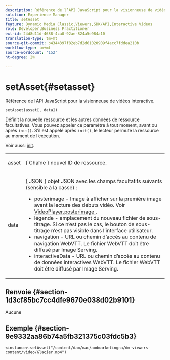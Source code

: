 ```yaml
---
description: Référence de l’API JavaScript pour la visionneuse de vidéos interactive.
solution: Experience Manager
title: setAsset
feature: Dynamic Media Classic,Viewers,SDK/API,Interactive Videos
role: Developer,Business Practitioner
exl-id: 24d8d11d-4688-4ca0-92ae-824a5e984a10
translation-type: tm+mt
source-git-commit: b4344397f82eb7d2d61020909f4acc7fddea210b
workflow-type: tm+mt
source-wordcount: '152'
ht-degree: 2%

---
```


# setAsset{#setasset}

Référence de l’API JavaScript pour la visionneuse de vidéos interactive.

`setAsset(asset[, data])`

Définit la nouvelle ressource et les autres données de ressource facultatives. Vous pouvez appeler ce paramètre à tout moment, avant ou après `init()`. S’il est appelé après `init()`, le lecteur permute la ressource au moment de l’exécution.

Voir aussi [init](../../../c-html5-aem-asset-viewers/c-html5-aem-int-video/c-html5-aem-int-video-javascriptapiref/r-html5-aem-int-video-javascriptapiref-init.md#reference-aee94dd92a28410784f7a1792e28683b).

<table id="table_896DFF34A68A403DB93A6D597461A573"> 
 <tbody> 
  <tr> 
   <td colname="col1"> <p> <span class="codeph"> asset </span> </p> </td> 
   <td colname="col2"> <p>{ <span class="codeph"> Chaîne </span>} nouvel ID de ressource. </p> </td> 
  </tr> 
  <tr> 
   <td colname="col1"> <p> <span class="codeph"> data </span> </p> </td> 
   <td colname="col2"> <p> { <span class="codeph"> JSON </span>} objet JSON avec les champs facultatifs suivants (sensible à la casse) : </p> <p> 
     <ul id="ul_924FB99ACF0F43699CD229593F1C1384"> 
      <li id="li_F3CFEF28BCB7450991EFE0BD4EB28E36"> <span class="codeph"> posterimage  </span> - Image à afficher sur la première image avant la lecture des débuts vidéo. Voir <a href="../../../c-html5-aem-asset-viewers/c-html5-aem-int-video/r-html5-aem-int-video-config-attrib/r-html5-aem-int-video-config-attrib-videoplayer-posterimage.md#reference-8e8e2b3e7e9c4ee8b6dadf90cef494f7" format="dita" scope="local"> VideoPlayer.posterimage </a>. </li> 
      <li id="li_D6C3E543C70942C582020780E2DF74C8"> <span class="codeph"> légende  </span> - emplacement du nouveau fichier de sous-titrage. Si ce n’est pas le cas, le bouton de sous-titrage n’est pas visible dans l’interface utilisateur. </li> 
      <li id="li_BF866BD7275E450EA08A0E72FAA9D3AE"> <span class="codeph"> navigation  </span> - URL ou chemin d’accès au contenu de navigation WebVTT. Le fichier WebVTT doit être diffusé par Image Serving. </li> 
      <li id="li_0C0EC5AB00554EC6AA01F60684A40213"> <span class="codeph"> interactiveData  </span> - URL ou chemin d’accès au contenu de données interactives WebVTT. Le fichier WebVTT doit être diffusé par Image Serving. </li> 
     </ul> </p> </td> 
  </tr> 
 </tbody> 
</table>

## Renvoie {#section-1d3cf85bc7cc4dfe9670e038d02b9101}

Aucune

## Exemple {#section-9e9332aa86b74a5fb321375c03fdc5b3}

```
<instance>.setAsset("/content/dam/mac/aodmarketingna/dm-viewers-content/video/Glacier.mp4")
```
